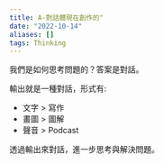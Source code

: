 ```yaml
---
title: A-對話體現在創作的"
date: "2022-10-14"
aliases: []
tags: Thinking
---
```


我們是如何思考問題的？答案是對話。

輸出就是一種對話，形式有:
- 文字 > 寫作
- 畫圖 > 圖解
- 聲音 > Podcast

透過輸出來對話，進一步思考與解決問題。
